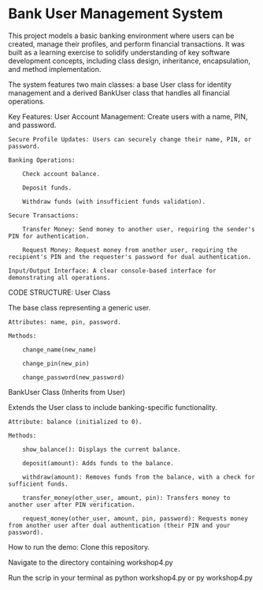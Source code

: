 # Bank User Management System
This project models a basic banking environment where users can be created, manage their profiles, and perform financial transactions. It was built as a learning exercise to solidify understanding of key software development concepts, including class design, inheritance, encapsulation, and method implementation.

The system features two main classes: a base User class for identity management and a derived BankUser class that handles all financial operations.

Key Features:
    User Account Management: Create users with a name, PIN, and password.

    Secure Profile Updates: Users can securely change their name, PIN, or password.

    Banking Operations:

        Check account balance.

        Deposit funds.

        Withdraw funds (with insufficient funds validation).

    Secure Transactions:

        Transfer Money: Send money to another user, requiring the sender's PIN for authentication.

        Request Money: Request money from another user, requiring the recipient's PIN and the requester's password for dual authentication.

    Input/Output Interface: A clear console-based interface for demonstrating all operations.

CODE STRUCTURE:
User Class

The base class representing a generic user.

    Attributes: name, pin, password.

    Methods:

        change_name(new_name)

        change_pin(new_pin)

        change_password(new_password)

BankUser Class (Inherits from User)

Extends the User class to include banking-specific functionality.

    Attribute: balance (initialized to 0).

    Methods:

        show_balance(): Displays the current balance.

        deposit(amount): Adds funds to the balance.

        withdraw(amount): Removes funds from the balance, with a check for sufficient funds.

        transfer_money(other_user, amount, pin): Transfers money to another user after PIN verification.

        request_money(other_user, amount, pin, password): Requests money from another user after dual authentication (their PIN and your password).

How to run the demo:
  Clone this repository.
  
  Navigate to the directory containing workshop4.py
  
  Run the scrip in your terminal as python workshop4.py or py workshop4.py
